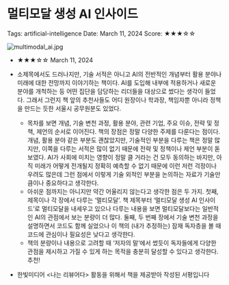 # 멀티모달 생성 AI 인사이드

Tags: artificial-intelligence
Date: March 11, 2024
Score: ★★★☆☆

![multimodal_ai.jpg](multimodal_gen_ai_inside/multimodal_ai.jpg)

- ★★★☆☆ March 11, 2024
- 소제목에서도 드러나지만, 기술 서적은 아니고 AI의 전반적인 개념부터 활용 분야나 미래에 대한 전망까지 이야기하는 책이다. AI를 도입해 내부에 적용하거나 새로운 분야를 개척하는 등 어떤 집단을 담당하는 리더들을 대상으로 썼다는 생각이 들었다. 그래서 그런지 책 앞의 추천사들도 어디 원장이나 학과장, 책임자뿐 아니라 정책을 만드는 듯한 서울시 공무원분도 있었다.
    - 목차를 보면 개념, 기술 변천 과정, 활용 분야, 관련 기업, 주요 이슈, 전략 및 정책, 제언의 순서로 이어진다. 책의 장점은 정말 다양한 주제를 다룬다는 점이다. 개념, 활용 분야 같은 부분도 괜찮았지만, 기술적인 부분을 다루는 책은 정말 많지만, 이쪽을 다루는 서적은 많이 없기 때문에 전략 및 정책이나 제언 부분이 돋보였다. AI가 사회에 미치는 영향이 정말 클 거라는 건 모두 동의하는 바지만, 아직 미래가 어떻게 전개될지 정확히 예측할 수 없기 때문에 이런 저런 걱정이나 우려도 많은데 그런 점에서 이렇게 기술 외적인 부분을 논의하는 자료가 기술만큼이나 중요하다고 생각한다.
    - 아쉬운 점까지는 아니지만 약간 어울리지 않는다고 생각한 점은 두 가지. 첫째, 제목이나 각 장에서 다루는 ‘멀티모달’. 책 제목부터 ‘멀티모달 생성 AI 인사이드’로 멀티모달을 내세우고 있으나 다루는 내용을 보면 멀티모달보다는 일반적인 AI의 관점에서 보는 분량이 더 많다. 둘째, 두 번째 장에서 기술 변천 과정을 설명하면서 코드도 함께 실었으나 이 책의 (내가 추정하는) 잠재 독자층을 볼 때 코드에 관심이나 필요성은 낮다고 생각한다.
    - 책의 분량이나 내용으로 고려할 때 ‘저자의 말’에서 썼듯이 독자들에게 다양한 관점을 제시하고 가질 수 있게 하는 목적을 충분히 달성할 수 있다고 생각한다. 추천!

- 한빛미디어 <나는 리뷰어다> 활동을 위해서 책을 제공받아 작성된 서평입니다
